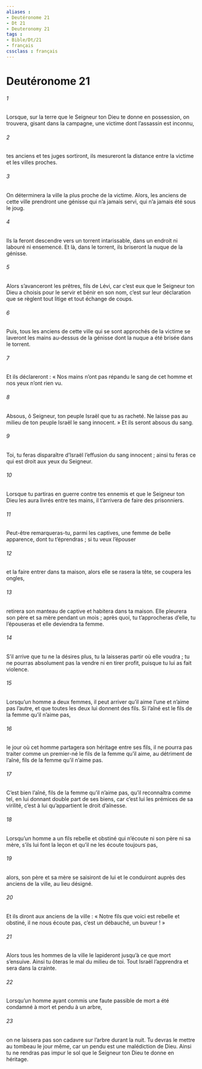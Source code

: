 ```yaml
---
aliases : 
- Deutéronome 21
- Dt 21
- Deuteronomy 21
tags : 
- Bible/Dt/21
- français
cssclass : français
---
```


# Deutéronome 21

###### 1
Lorsque, sur la terre que le Seigneur ton Dieu te donne en possession, on trouvera, gisant dans la campagne, une victime dont l’assassin est inconnu,
###### 2
tes anciens et tes juges sortiront, ils mesureront la distance entre la victime et les villes proches.
###### 3
On déterminera la ville la plus proche de la victime. Alors, les anciens de cette ville prendront une génisse qui n’a jamais servi, qui n’a jamais été sous le joug.
###### 4
Ils la feront descendre vers un torrent intarissable, dans un endroit ni labouré ni ensemencé. Et là, dans le torrent, ils briseront la nuque de la génisse.
###### 5
Alors s’avanceront les prêtres, fils de Lévi, car c’est eux que le Seigneur ton Dieu a choisis pour le servir et bénir en son nom, c’est sur leur déclaration que se règlent tout litige et tout échange de coups.
###### 6
Puis, tous les anciens de cette ville qui se sont approchés de la victime se laveront les mains au-dessus de la génisse dont la nuque a été brisée dans le torrent.
###### 7
Et ils déclareront : « Nos mains n’ont pas répandu le sang de cet homme et nos yeux n’ont rien vu.
###### 8
Absous, ô Seigneur, ton peuple Israël que tu as racheté. Ne laisse pas au milieu de ton peuple Israël le sang innocent. » Et ils seront absous du sang.
###### 9
Toi, tu feras disparaître d’Israël l’effusion du sang innocent ; ainsi tu feras ce qui est droit aux yeux du Seigneur.
###### 10
Lorsque tu partiras en guerre contre tes ennemis et que le Seigneur ton Dieu les aura livrés entre tes mains, il t’arrivera de faire des prisonniers.
###### 11
Peut-être remarqueras-tu, parmi les captives, une femme de belle apparence, dont tu t’éprendras ; si tu veux l’épouser
###### 12
et la faire entrer dans ta maison, alors elle se rasera la tête, se coupera les ongles,
###### 13
retirera son manteau de captive et habitera dans ta maison. Elle pleurera son père et sa mère pendant un mois ; après quoi, tu t’approcheras d’elle, tu l’épouseras et elle deviendra ta femme.
###### 14
S’il arrive que tu ne la désires plus, tu la laisseras partir où elle voudra ; tu ne pourras absolument pas la vendre ni en tirer profit, puisque tu lui as fait violence.
###### 15
Lorsqu’un homme a deux femmes, il peut arriver qu’il aime l’une et n’aime pas l’autre, et que toutes les deux lui donnent des fils. Si l’aîné est le fils de la femme qu’il n’aime pas,
###### 16
le jour où cet homme partagera son héritage entre ses fils, il ne pourra pas traiter comme un premier-né le fils de la femme qu’il aime, au détriment de l’aîné, fils de la femme qu’il n’aime pas.
###### 17
C’est bien l’aîné, fils de la femme qu’il n’aime pas, qu’il reconnaîtra comme tel, en lui donnant double part de ses biens, car c’est lui les prémices de sa virilité, c’est à lui qu’appartient le droit d’aînesse.
###### 18
Lorsqu’un homme a un fils rebelle et obstiné qui n’écoute ni son père ni sa mère, s’ils lui font la leçon et qu’il ne les écoute toujours pas,
###### 19
alors, son père et sa mère se saisiront de lui et le conduiront auprès des anciens de la ville, au lieu désigné.
###### 20
Et ils diront aux anciens de la ville : « Notre fils que voici est rebelle et obstiné, il ne nous écoute pas, c’est un débauché, un buveur ! »
###### 21
Alors tous les hommes de la ville le lapideront jusqu’à ce que mort s’ensuive. Ainsi tu ôteras le mal du milieu de toi. Tout Israël l’apprendra et sera dans la crainte.
###### 22
Lorsqu’un homme ayant commis une faute passible de mort a été condamné à mort et pendu à un arbre,
###### 23
on ne laissera pas son cadavre sur l’arbre durant la nuit. Tu devras le mettre au tombeau le jour même, car un pendu est une malédiction de Dieu. Ainsi tu ne rendras pas impur le sol que le Seigneur ton Dieu te donne en héritage.
